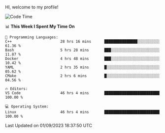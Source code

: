 HI, welcome to my profile!
<!--START_SECTION:waka-->
![Code Time](http://img.shields.io/badge/Code%20Time-1%2C316%20hrs%2011%20mins-blue)

📊 **This Week I Spent My Time On** 

```text
💬 Programming Languages: 
C++                      28 hrs 16 mins      ███████████████░░░░░░░░░░   61.36 % 
Bash                     5 hrs 28 mins       ███░░░░░░░░░░░░░░░░░░░░░░   11.87 % 
Docker                   4 hrs 48 mins       ███░░░░░░░░░░░░░░░░░░░░░░   10.42 % 
YAML                     2 hrs 35 mins       █░░░░░░░░░░░░░░░░░░░░░░░░   05.62 % 
CMake                    2 hrs 6 mins        █░░░░░░░░░░░░░░░░░░░░░░░░   04.56 % 

🔥 Editors: 
VS Code                  46 hrs 4 mins       █████████████████████████   100.00 % 

💻 Operating System: 
Linux                    46 hrs 4 mins       █████████████████████████   100.00 % 
```


 Last Updated on 01/09/2023 18:37:50 UTC
<!--END_SECTION:waka-->
